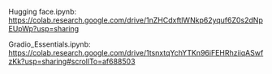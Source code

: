 Hugging face.ipynb: https://colab.research.google.com/drive/1nZHCdxftlWNkp62yquf6Z0s2dNpEUpWp?usp=sharing

Gradio_Essentials.ipynb: https://colab.research.google.com/drive/1tsnxtqYchYTKn96iFEHRhziiqASwfzKk?usp=sharing#scrollTo=af688503
